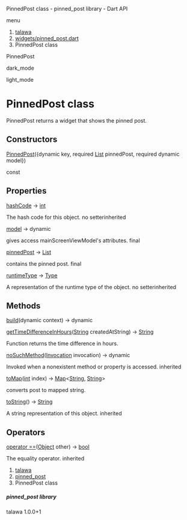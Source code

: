 




PinnedPost class - pinned\_post library - Dart API







menu

1. [talawa](../index.html)
2. [widgets/pinned\_post.dart](../file-___home_harshil_Desktop_open-source_palisadoes_talawa_lib_widgets_pinned_post/)
3. PinnedPost class

PinnedPost


dark\_mode

light\_mode




# PinnedPost class


PinnedPost returns a widget that shows the pinned post.


## Constructors

[PinnedPost](../file-___home_harshil_Desktop_open-source_palisadoes_talawa_lib_widgets_pinned_post/PinnedPost/PinnedPost.html)({dynamic key, required [List](https://api.flutter.dev/flutter/dart-core/List-class.html) pinnedPost, required dynamic model})

const



## Properties

[hashCode](https://api.flutter.dev/flutter/dart-core/Object/hashCode.html)
→ [int](https://api.flutter.dev/flutter/dart-core/int-class.html)

The hash code for this object.
no setterinherited

[model](../file-___home_harshil_Desktop_open-source_palisadoes_talawa_lib_widgets_pinned_post/PinnedPost/model.html)
→ dynamic

gives access mainScreenViewModel's attributes.
final

[pinnedPost](../file-___home_harshil_Desktop_open-source_palisadoes_talawa_lib_widgets_pinned_post/PinnedPost/pinnedPost.html)
→ [List](https://api.flutter.dev/flutter/dart-core/List-class.html)

contains the pinned post.
final

[runtimeType](https://api.flutter.dev/flutter/dart-core/Object/runtimeType.html)
→ [Type](https://api.flutter.dev/flutter/dart-core/Type-class.html)

A representation of the runtime type of the object.
no setterinherited



## Methods

[build](../file-___home_harshil_Desktop_open-source_palisadoes_talawa_lib_widgets_pinned_post/PinnedPost/build.html)(dynamic context)
→ dynamic



[getTimeDifferenceInHours](../file-___home_harshil_Desktop_open-source_palisadoes_talawa_lib_widgets_pinned_post/PinnedPost/getTimeDifferenceInHours.html)([String](https://api.flutter.dev/flutter/dart-core/String-class.html) createdAtString)
→ [String](https://api.flutter.dev/flutter/dart-core/String-class.html)


Function returns the time difference in hours.

[noSuchMethod](https://api.flutter.dev/flutter/dart-core/Object/noSuchMethod.html)([Invocation](https://api.flutter.dev/flutter/dart-core/Invocation-class.html) invocation)
→ dynamic


Invoked when a nonexistent method or property is accessed.
inherited

[toMap](../file-___home_harshil_Desktop_open-source_palisadoes_talawa_lib_widgets_pinned_post/PinnedPost/toMap.html)([int](https://api.flutter.dev/flutter/dart-core/int-class.html) index)
→ [Map](https://api.flutter.dev/flutter/dart-core/Map-class.html)<[String](https://api.flutter.dev/flutter/dart-core/String-class.html), [String](https://api.flutter.dev/flutter/dart-core/String-class.html)>


converts post to mapped string.

[toString](https://api.flutter.dev/flutter/dart-core/Object/toString.html)()
→ [String](https://api.flutter.dev/flutter/dart-core/String-class.html)


A string representation of this object.
inherited



## Operators

[operator ==](https://api.flutter.dev/flutter/dart-core/Object/operator_equals.html)([Object](https://api.flutter.dev/flutter/dart-core/Object-class.html) other)
→ [bool](https://api.flutter.dev/flutter/dart-core/bool-class.html)


The equality operator.
inherited



 


1. [talawa](../index.html)
2. [pinned\_post](../file-___home_harshil_Desktop_open-source_palisadoes_talawa_lib_widgets_pinned_post/)
3. PinnedPost class

##### pinned\_post library





talawa
1.0.0+1






